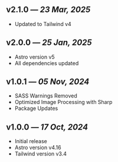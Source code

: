 ## v2.1.0 _— 23 Mar, 2025_

- Updated to Tailwind v4

## v2.0.0 _— 25 Jan, 2025_

- Astro version v5
- All dependencies updated

## v1.0.1 _— 05 Nov, 2024_

- SASS Warnings Removed
- Optimized Image Processing with Sharp
- Package Updates

## v1.0.0 _— 17 Oct, 2024_

- Initial release
- Astro version v4.16
- Tailwind version v3.4
